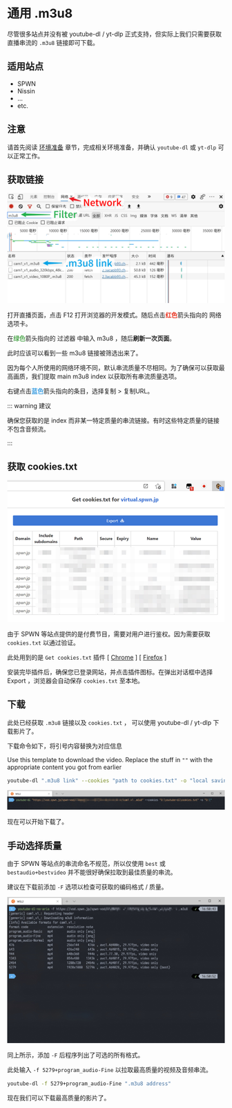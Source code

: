 # 通用 .m3u8

尽管很多站点并没有被 youtube-dl / yt-dlp 正式支持，但实际上我们只需要获取直播串流的 `.m3u8` 链接即可下载。

## 适用站点

- SPWN
- Nissin
- ...
- etc.

## 注意

请首先阅读 [环境准备](/zh/preparation/) 章节，完成相关环境准备，并确认 `youtube-dl` 或 `yt-dlp` 可以正常工作。

## 获取链接

![step](./m3u8-0001.jpg)

打开直播页面，点击 F12 打开浏览器的开发模式。随后点击<span style="color:#e93320; font-weight:bold">红色</span>箭头指向的 网络 选项卡。

在<span style="color:#59ac59; font-weight:bold">绿色</span>箭头指向的 过滤器 中输入 m3u8 ，随后**刷新一次页面**。

此时应该可以看到一些 m3u8 链接被筛选出来了。

因为每个人所使用的网络环境不同，默认串流质量不尽相同。为了确保可以获取最高画质，我们提取 main m3u8 index 以获取所有串流质量选项。

右键点击<span style="color:#43a2e3; font-weight:bold">蓝色</span>箭头指向的条目，选择复制 > 复制URL。

::: warning 建议

确保您获取的是 index 而非某一特定质量的串流链接。有时这些特定质量的链接不包含音频流。

:::

## 获取 cookies.txt

![cookies](./m3u8-0002.jpg)

由于 SPWN 等站点提供的是付费节目，需要对用户进行鉴权。因为需要获取 `cookies.txt` 以通过验证。

此处用到的是 `Get cookies.txt` 插件 [ [Chrome](https://chrome.google.com/webstore/detail/get-cookiestxt/bgaddhkoddajcdgocldbbfleckgcbcid) ] [ [Firefox](https://addons.mozilla.org/en-US/firefox/addon/cookies-txt/) ]

安装完毕插件后，确保您已登录网站，并点击插件图标。在弹出对话框中选择 Export ，浏览器会自动保存 `cookies.txt` 至本地。

## 下载

此处已经获取 `.m3u8` 链接以及 `cookies.txt` ， 可以使用 youtube-dl / yt-dlp 下载影片了。

下载命令如下，将引号内容替换为对应信息

Use this template to download the video. Replace the stuff in `""` with the appropriate content you got from earlier

```bash
youtube-dl ".m3u8 link" --cookies "path to cookies.txt" -o "local saving path"
```

![downloadlink](./m3u8-0003.jpg)

现在可以开始下载了。

## 手动选择质量

由于 SPWN 等站点的串流命名不规范，所以仅使用 `best` 或 `bestaudio+bestvideo` 并不能很好确保拉取到最佳质量的串流。

建议在下载前添加 `-F` 选项以检查可获取的编码格式 / 质量。

![format](./m3u8-0004.jpg)

同上所示，添加 `-F` 后程序列出了可选的所有格式。

此处输入 `-f 5279+program_audio-Fine` 以拉取最高质量的视频及音频串流。

```bash
youtube-dl -f 5279+program_audio-Fine ".m3u8 address"
```

现在我们可以下载最高质量的影片了。
